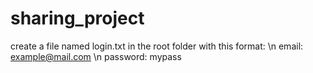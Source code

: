 # sharing_project
create a file named login.txt in the root folder with this format:
\n
email: example@mail.com
\n
password: mypass
